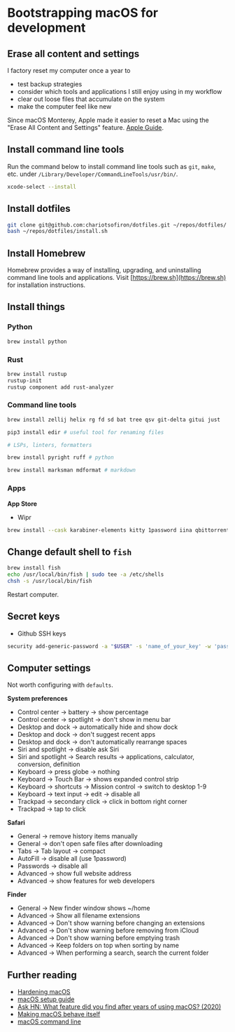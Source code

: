 # Bootstrapping macOS for development


## Erase all content and settings

I factory reset my computer once a year to

- test backup strategies
- consider which tools and applications I still enjoy using in my workflow
- clear out loose files that accumulate on the system
- make the computer feel like new

Since macOS Monterey, Apple made it easier to reset a Mac using the "Erase All Content and Settings" feature. [Apple Guide](https://support.apple.com/en-ca/HT212749).


## Install command line tools

Run the command below to install command line tools such as `git`, `make`, etc. under `/Library/Developer/CommandLineTools/usr/bin/`.

```bash
xcode-select --install
```


## Install dotfiles

```bash
git clone git@github.com:chariotsofiron/dotfiles.git ~/repos/dotfiles/
bash ~/repos/dotfiles/install.sh
```

## Install Homebrew

Homebrew provides a way of installing, upgrading, and uninstalling command line tools and applications. Visit [https://brew.sh](https://brew.sh) for installation instructions.


## Install things

### Python

```bash
brew install python
```

### Rust

```bash
brew install rustup
rustup-init
rustup component add rust-analyzer
```

### Command line tools

```bash
brew install zellij helix rg fd sd bat tree qsv git-delta gitui just

pip3 install edir # useful tool for renaming files

# LSPs, linters, formatters

brew install pyright ruff # python

brew install marksman mdformat # markdown
```

### Apps

**App Store**

- Wipr

```bash
brew install --cask karabiner-elements kitty 1password iina qbittorrent
```

## Change default shell to `fish`

```bash
brew install fish
echo /usr/local/bin/fish | sudo tee -a /etc/shells
chsh -s /usr/local/bin/fish
```

Restart computer.


## Secret keys

- Github SSH keys


```bash
security add-generic-password -a "$USER" -s 'name_of_your_key' -w 'passphrase'
```

## Computer settings

Not worth configuring with `defaults`.

**System preferences**

- Control center -> battery -> show percentage
- Control center -> spotlight -> don't show in menu bar
- Desktop and dock -> automatically hide and show dock
- Desktop and dock -> don't suggest recent apps
- Desktop and dock -> don't automatically rearrange spaces
- Siri and spotlight -> disable ask Siri
- Siri and spotlight -> Search results -> applications, calculator, conversion, definition
- Keyboard -> press globe -> nothing
- Keyboard -> Touch Bar -> shows expanded control strip
- Keyboard -> shortcuts -> Mission control -> switch to desktop 1-9
- Keyboard -> text input -> edit -> disable all
- Trackpad -> secondary click -> click in bottom right corner
- Trackpad -> tap to click

**Safari**

- General -> remove history items manually
- General -> don't open safe files after downloading
- Tabs -> Tab layout -> compact
- AutoFill -> disable all (use 1password)
- Passwords -> disable all
- Advanced -> show full website address
- Advanced -> show features for web developers

**Finder**

- General -> New finder window shows ~/home
- Advanced -> Show all filename extensions
- Advanced -> Don't show warning before changing an extensions
- Advanced -> Don't show warning before removing from iCloud
- Advanced -> Don't show warning before emptying trash
- Advanced -> Keep folders on top when sorting by name
- Advanced -> When performing a search, search the current folder


## Further reading

- [Hardening macOS](https://www.bejarano.io/hardening-macos/)
- [macOS setup guide](https://sourabhbajaj.com/mac-setup/)
- [Ask HN: What feature did you find after years of using macOS? (2020)](https://news.ycombinator.com/item?id=24091707)
- [Making macOS behave itself](https://danmackinlay.name/notebook/macos_hacks.html)
- [macOS command line](https://git.herrbischoff.com/awesome-macos-command-line/about/)

